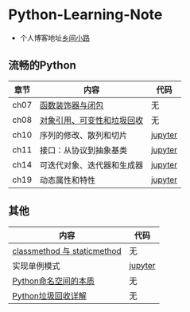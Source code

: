 # Python-Learning-Note

- 个人博客地址[乡间小路](http://www.flyrie.top)

## 流畅的Python
| 章节 | 内容                                                                                                          | 代码                                                                                                               |
| ---- | ------------------------------------------------------------------------------------------------------------- | ------------------------------------------------------------------------------------------------------------------ |
| ch07 | [函数装饰器与闭包](http://flyrie.top/2018/09/29/Python_Decorator_Closure/)                                    | 无                                                                                                                 |
| ch08 | [对象引用、可变性和垃圾回收](http://flyrie.top/2018/04/01/Python_Object_References_Mutability_And_Recycling/) | 无                                                                                                                 |
| ch10 | 序列的修改、散列和切片                                                                                        | [jupyter](https://nbviewer.jupyter.org/github/feipxyz/Python-Learning-Note/blob/master/Fluent%20Python/ch10.ipynb) |
| ch11 | 接口：从协议到抽象基类                                                                                        | [jupyter](https://nbviewer.jupyter.org/github/feipxyz/Python-Learning-Note/blob/master/Fluent%20Python/ch11.ipynb) |
| ch14 | 可迭代对象、迭代器和生成器                                                                                    | [jupyter](https://nbviewer.jupyter.org/github/feipxyz/Python-Learning-Note/blob/master/Fluent%20Python/ch14.ipynb) |
| ch19 | 动态属性和特性                                                                                                | [jupyter](https://nbviewer.jupyter.org/github/feipxyz/Python-Learning-Note/blob/master/Fluent%20Python/ch19.ipynb) |

## 其他
| 内容                                                                                        | 代码                                                                                                                                     |
| ------------------------------------------------------------------------------------------- | ---------------------------------------------------------------------------------------------------------------------------------------- |
| [classmethod 与 staticmethod](http://flyrie.top/2018/08/16/Python_Decorators/)              | 无                                                                                                                                       |
| 实现单例模式                                                                                | [jupyter](https://nbviewer.jupyter.org/github/feipxyz/Python-Learning-Note/blob/master/Python%E5%8D%95%E4%BE%8B%E6%A8%A1%E5%BC%8F.ipynb) |
| [Python命名空间的本质](http://www.cnblogs.com/windlaughing/archive/2013/05/26/3100362.html) | 无                                                                                                                                       |
| [Python垃圾回收详解](https://www.cnblogs.com/vamei/p/3232088.html)                          | 无                                                                                                                                       |

